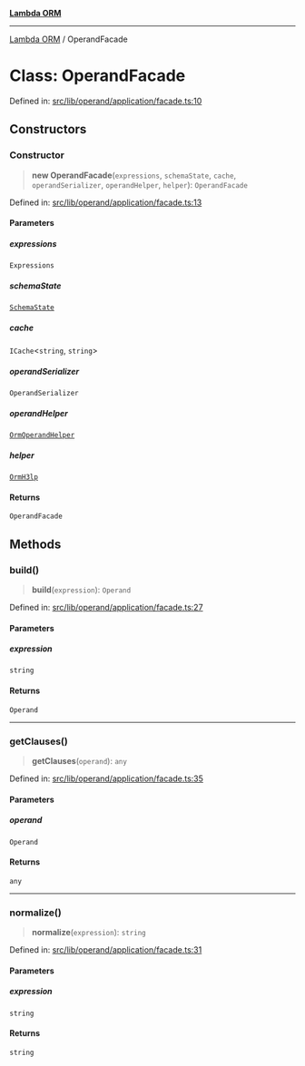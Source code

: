 [**Lambda ORM**](../README.md)

***

[Lambda ORM](../README.md) / OperandFacade

# Class: OperandFacade

Defined in: [src/lib/operand/application/facade.ts:10](https://github.com/lambda-orm/lambdaorm/blob/c3a91c30fec1b72ec517236790b02085e94a7ae1/src/lib/operand/application/facade.ts#L10)

## Constructors

### Constructor

> **new OperandFacade**(`expressions`, `schemaState`, `cache`, `operandSerializer`, `operandHelper`, `helper`): `OperandFacade`

Defined in: [src/lib/operand/application/facade.ts:13](https://github.com/lambda-orm/lambdaorm/blob/c3a91c30fec1b72ec517236790b02085e94a7ae1/src/lib/operand/application/facade.ts#L13)

#### Parameters

##### expressions

`Expressions`

##### schemaState

[`SchemaState`](SchemaState.md)

##### cache

`ICache`\<`string`, `string`\>

##### operandSerializer

`OperandSerializer`

##### operandHelper

[`OrmOperandHelper`](OrmOperandHelper.md)

##### helper

[`OrmH3lp`](OrmH3lp.md)

#### Returns

`OperandFacade`

## Methods

### build()

> **build**(`expression`): `Operand`

Defined in: [src/lib/operand/application/facade.ts:27](https://github.com/lambda-orm/lambdaorm/blob/c3a91c30fec1b72ec517236790b02085e94a7ae1/src/lib/operand/application/facade.ts#L27)

#### Parameters

##### expression

`string`

#### Returns

`Operand`

***

### getClauses()

> **getClauses**(`operand`): `any`

Defined in: [src/lib/operand/application/facade.ts:35](https://github.com/lambda-orm/lambdaorm/blob/c3a91c30fec1b72ec517236790b02085e94a7ae1/src/lib/operand/application/facade.ts#L35)

#### Parameters

##### operand

`Operand`

#### Returns

`any`

***

### normalize()

> **normalize**(`expression`): `string`

Defined in: [src/lib/operand/application/facade.ts:31](https://github.com/lambda-orm/lambdaorm/blob/c3a91c30fec1b72ec517236790b02085e94a7ae1/src/lib/operand/application/facade.ts#L31)

#### Parameters

##### expression

`string`

#### Returns

`string`
